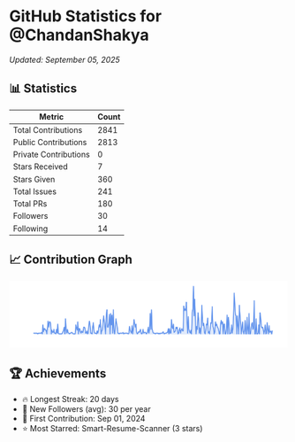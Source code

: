 # GitHub Statistics for @ChandanShakya
*Updated: September 05, 2025*

## 📊 Statistics
| Metric | Count |
|--------|--------|
| Total Contributions | 2841 |
| Public Contributions | 2813 |
| Private Contributions | 0 |
| Stars Received | 7 |
| Stars Given | 360 |
| Total Issues | 241 |
| Total PRs | 180 |
| Followers | 30 |
| Following | 14 |

## 📈 Contribution Graph

![Contribution Graph](./contribution_graph.png)

## 🏆 Achievements

- 🔥 Longest Streak: 20 days
- 👥 New Followers (avg): 30 per year
- 📅 First Contribution: Sep 01, 2024
- ⭐ Most Starred: Smart-Resume-Scanner (3 stars)
